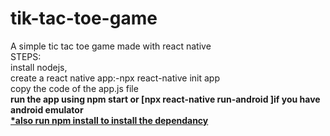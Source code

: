 # tik-tac-toe-game
A simple tic tac toe game made with react native <br>
STEPS:<br>
install nodejs,<br>
create a react native app:-npx react-native init app<br>
copy the code of the app.js file<br>
<b>run the app using npm start or [npx react-native run-android ]if you have android emulator<b><br>
<b><u>*also run npm install to install the dependancy<u><b>


